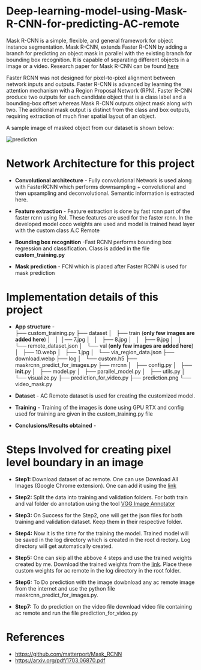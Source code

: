 # Deep-learning-model-using-Mask-R-CNN-for-predicting-AC-remote
Mask R-CNN is a simple, flexible, and general framework for object instance segmentation. Mask R-CNN, extends Faster R-CNN by adding a branch for predicting an object mask in parallel with the existing branch for bounding box recognition. It is capable of separating different objects in a image or a video. Research paper for Mask R-CNN can be found    [here](https://arxiv.org/pdf/1703.06870.pdf)

Faster RCNN was not designed for pixel-to-pixel alignment between network inputs and outputs. Faster R-CNN is advanced by learning the attention mechanism with a Region Proposal Network (RPN). Faster R-CNN produce two outputs for each candidate object that is a class label and a bounding-box offset whereas Mask R-CNN outputs object mask along with two. The additional mask output is distinct from the class and box outputs, requiring extraction of much finer spatial layout of an object.

A sample image of masked object from our dataset is shown below:

![prediction](https://user-images.githubusercontent.com/39157936/91271109-4ca23c00-e797-11ea-8f4b-85ed8cc2ece9.png)  

# Network Architecture for this project

* **Convolutional architecture** -  Fully convolutional Network is used along with FasterRCNN which performs downsampling + convolutional and then upsampling and deconvolutional. Semantic information is extracted here.

* **Feature extraction** - Feature extraction is done by fast rcnn part of the faster rcnn using RoI. These features are used for the faster rcnn. In the developed model coco weights are used and model is trained head layer with the custom class A.C Remote 

* **Bounding box recognition** -Fast RCNN performs bounding box regression and classification. Class is added in the file **custom_training.py**  

* **Mask prediction** - FCN which is placed after Faster RCNN is used for mask prediction 

# Implementation details of this project

* **App structure** -   
├── custom_training.py
├── dataset
│   ├── train (**only few images are added here**)
│   │   │── 7.jpg
│   │   ├── 8.jpg
│   │   ├── 9.jpg
│   │   └── remote_dataset.json
│   └── val (**only few images are added here**)
│       ├── 10.webp
│       ├── 1.jpg
│       └── via_region_data.json
├── download.webp
├── log
│   └── custom.h5
├── maskrcnn_predict_for_images.py
├── mrcnn
│   ├── config.py
│   ├── __init__.py
│   ├── model.py
│   ├── parallel_model.py
│   ├── utils.py
│   └── visualize.py
├── prediction_for_video.py
├── prediction.png
└── video_mask.py

* **Dataset** - AC Remote dataset is used for creating the customized model. 

* **Training** - Training of the images is done using GPU RTX and config used for training are given in the custom_training.py file

* **Conclusions/Results obtained** -  

# Steps Involved for creating pixel level boundary in an image  

* **Step1:** Download dataset of ac remote. One can use Download All Images (Google Chrome extension). One can add it using the [link](https://chrome.google.com/webstore/detail/download-all-images/ifipmflagepipjokmbdecpmjbibjnakm?hl=en)  

* **Step2:** Split the data into training and validation folders. For both train and val folder do annotation using the tool [VGG Image Annotator](https://www.robots.ox.ac.uk/~vgg/software/via/via.html)  

* **Step3:** On Success for the Step2, one will get the json files for both training and validation dataset. Keep them in their respective folder.  

* **Step4:** Now it is the time for the training the model. Trained model will be saved in the log directory which is created in the root directory. Log directory will get automatically created.  

* **Step5:** One can skip all the abbove 4 steps and use the trained weights created by me. Download the trained weights from the [link](https://drive.google.com/file/d/1fj9uxffJ41PQ1Ay0YQfzA75PhGn3D0z7/view?usp=sharing). Place these custom weights for ac remote in the log directory in the root folder.  

* **Step6:** To Do prediction with the image dowbnload any ac remote image from the internet and use the python file maskrcnn_predict_for_images.py.    

* **Step7:** To do prediction on the video file download video file containing ac remote and run the file prediction_for_video.py  

# References
* https://github.com/matterport/Mask_RCNN
* https://arxiv.org/pdf/1703.06870.pdf
